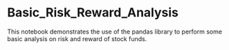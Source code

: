 # Basic_Risk_Reward_Analysis
This notebook demonstrates the use of the pandas library to perform some basic analysis on risk and reward of stock funds.
